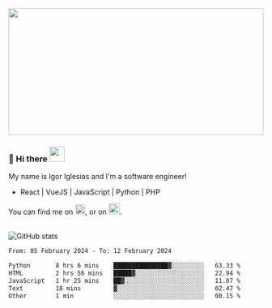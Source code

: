 <img src="https://c.tenor.com/KjVxfRrrncUAAAAd/matrix.gif" width="100%" height="250px">

### 🔭 Hi there <img src="https://raw.githubusercontent.com/MartinHeinz/MartinHeinz/master/wave.gif" width="30px">


My name is Igor Iglesias and I'm a software engineer!
<br>

<ul>
  <li> React | VueJS | JavaScript | Python | PHP </li>
</ul>
You can find me on <a href="https://twitter.com/IgorIglesias5"><img src="https://i.imgur.com/JLLlB5S.png" width="20px"></a>, or on <a href="https://www.linkedin.com/in/igor-iglesias-62478428/"><img src="https://i.imgur.com/PXyIkWx.png" width="22px"></a>.

<br>
<br>

![GitHub stats](https://github-readme-stats.vercel.app/api?username=igoiglesias&show_icons=true&count_private=true&theme=chartreuse-dark&hide_title=true)

<!--START_SECTION:waka-->

```txt
From: 05 February 2024 - To: 12 February 2024

Python       8 hrs 6 mins    ███████████████▓░░░░░░░░░   63.33 %
HTML         2 hrs 56 mins   █████▓░░░░░░░░░░░░░░░░░░░   22.94 %
JavaScript   1 hr 25 mins    ██▓░░░░░░░░░░░░░░░░░░░░░░   11.07 %
Text         18 mins         ▓░░░░░░░░░░░░░░░░░░░░░░░░   02.47 %
Other        1 min           ░░░░░░░░░░░░░░░░░░░░░░░░░   00.15 %
```

<!--END_SECTION:waka-->
